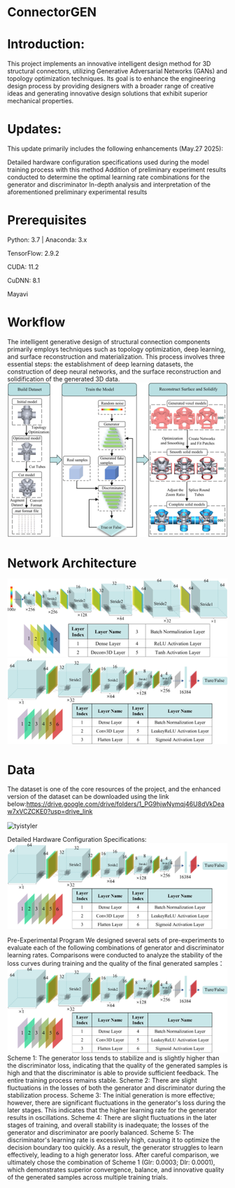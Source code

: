 # ConnectorGEN

# Introduction:
This project implements an innovative intelligent design method for 3D structural connectors, utilizing Generative Adversarial Networks (GANs) and topology optimization techniques. Its goal is to enhance the engineering design process by providing designers with a broader range of creative ideas and generating innovative design solutions that exhibit superior mechanical properties.


# Updates:
This update primarily includes the following enhancements (May.27 2025):

Detailed hardware configuration specifications used during the model training process with this method
Addition of preliminary experiment results conducted to determine the optimal learning rate combinations for the generator and discriminator
In-depth analysis and interpretation of the aforementioned preliminary experimental results



# Prerequisites

Python: 3.7 | Anaconda: 3.x

TensorFlow: 2.9.2

CUDA: 11.2

CuDNN: 8.1

Mayavi

# Workflow

The intelligent generative design of structural connection components primarily employs techniques such as topology optimization, deep learning, and surface reconstruction and materialization. This process involves three essential steps: the establishment of deep learning datasets, the construction of deep neural networks, and the surface reconstruction and solidification of the generated 3D data.
![项目截图](5.jpg)

# Network Architecture
![项目截图](8.jpg)
![项目截图](9.jpg)

# Data

The dataset is one of the core resources of the project, and the enhanced version of the dataset can be downloaded using the link below:https://drive.google.com/drive/folders/1_PG9hjwNymqj46U8dVkDeaw7xVCZCKE0?usp=drive_link


<p><img align="center" src="https://github-readme-streak-stats.herokuapp.com/?user=tyistyler&" alt="tyistyler" /></p>

Detailed Hardware Configuration Specifications:
![项目截图](9.jpg)


Pre-Experimental Program 
We designed several sets of pre-experiments to evaluate each of the following combinations of generator and discriminator learning rates. Comparisons were conducted to analyze the stability of the loss curves during training and the quality of the final generated samples：
![项目截图](9.jpg)
Scheme 1: The generator loss tends to stabilize and is slightly higher than the discriminator loss, indicating that the quality of the generated samples is high and that the discriminator is able to provide sufficient feedback. The entire training process remains stable.
Scheme 2: There are slight fluctuations in the losses of both the generator and discriminator during the stabilization process.
Scheme 3: The initial generation is more effective; however, there are significant fluctuations in the generator's loss during the later stages. This indicates that the higher learning rate for the generator results in oscillations.
Scheme 4: There are slight fluctuations in the later stages of training, and overall stability is inadequate; the losses of the generator and discriminator are poorly balanced.
Scheme 5: The discriminator's learning rate is excessively high, causing it to optimize the decision boundary too quickly. As a result, the generator struggles to learn effectively, leading to a high generator loss.
After careful comparison, we ultimately chose the combination of Scheme 1 (Glr: 0.0003; Dlr: 0.0001), which demonstrates superior convergence, balance, and innovative quality of the generated samples across multiple training trials.




